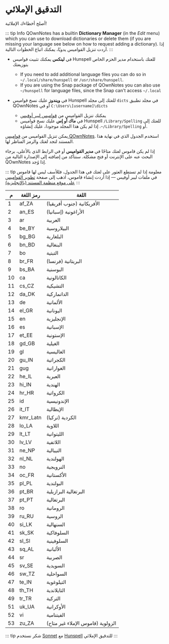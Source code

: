 # التدقيق الإملائي

أصلح أخطاءك الإملائية!

::: tip Info
QOwnNotes has a builtin **Dictionary Manager** (in the _Edit_ menu) which you can use to download dictionaries or delete them (if you are missing your language see below on how to request adding a dictionary). إذا أردت تنزيل القواميس يدويًا، يمكنك اتباع الخطوات التالية.
:::

- في **لينكس** يمكنك تثبيت قواميس Hunspell للغتك باستخدام مدير الحزم الخاص بتوزيعتك

  - If you need to add additional language files you can do so in `~/.local/share/hunspell` or `/usr/share/hunspell`.
  - If you are using the Snap package of QOwnNotes you can also use `~/hunspell` for language files, since the Snap can't access `~/.local`

- في **ويندوز** عليك نسخ قواميس Hunspell للغتك إلى مجلد `dicts` في مجلد تطبيق QOwnNotes أو في `C:\Users\[username]\dicts`
  - يمكنك تنزيل القواميس من [قواميس ليبر أوفيس](https://github.com/LibreOffice/dictionaries)
  - في **ماك أو إس** عليك نسخ قواميس Hunspell للغتك إلى <code dir="ltr">/Library/Spelling</code> أو <code dir="ltr">~/Library/Spelling</code>. إذا لم يكن هذا المجلد موجودا، عليك إنشاؤه.

يمكن تنزيل القواميس من [قواميس QOwnNotes](https://github.com/qownnotes/dictionaries). استخدم الجدول الذي في نهاية هذا المستند لتجد لغتك والرمز المناظر لها.

إذا لم يكن قاموس لغتك متاحًا في **مدير القواميس** أو في الرابط الذي بالأعلى، برجاء البحث عنه على الإنترنت أو فتح مشكلة. سنتأكد من إضافته إلى الإصدارة التالية من QOwnNotes إذا وُجد.

::: tip
معلومة إذا لم تستطع العثور على لغتك في هذا الجدول، فللأسف ليس لها قاموس في ملفات ليبر أوفيس — إذا أردت إنشاء قاموس، اذهب إلى صفحة [تطوير القواميس على موقع منظمة المستند (بالإنجليزية)](https://wiki.documentfoundation.org/Development/Dictionaries)
:::

| م   | رمز اللغة | اللغة                             |
| --- | --------- | --------------------------------- |
| 1   | af_ZA     | الأفريكانية (جنوب أفريقيا)        |
| 2   | an_ES     | الأراغونية (إسبانيا)              |
| 3   | ar        | العربية                           |
| 4   | be_BY     | البيلاروسية                       |
| 5   | bg_BG     | البلغارية                         |
| 6   | bn_BD     | البنغالية                         |
| 7   | bo        | التبتية                           |
| 8   | br_FR     | البريتانية (فرنسا)                |
| 9   | bs_BA     | البوسنية                          |
| 10  | ca        | الكاتالونية                       |
| 11  | cs_CZ     | التشيكية                          |
| 12  | da_DK     | الدانماركية                       |
| 13  | de        | الألمانية                         |
| 14  | el_GR     | اليونانية                         |
| 15  | en        | الإنجليزية                        |
| 16  | es        | الإسبانية                         |
| 17  | et_EE     | الإستونية                         |
| 18  | gd_GB     | الغيلية                           |
| 19  | gl        | الغاليسية                         |
| 20  | gu_IN     | الكجراتية                         |
| 21  | gug       | الغوارانية                        |
| 22  | he_IL     | العبرية                           |
| 23  | hi_IN     | الهندية                           |
| 24  | hr_HR     | الكرواتية                         |
| 25  | id        | الإندونيسية                       |
| 26  | it_IT     | الإيطالية                         |
| 27  | kmr_Latn  | الكردية (تركيا)                   |
| 28  | lo_LA     | اللاوية                           |
| 29  | lt_LT     | الليتوانية                        |
| 30  | lv_LV     | اللاتفية                          |
| 31  | ne_NP     | النيبالية                         |
| 32  | nl_NL     | الهولندية                         |
| 33  | no        | النرويجية                         |
| 34  | oc_FR     | الأكستانية                        |
| 35  | pl_PL     | البولندية                         |
| 36  | pt_BR     | البرتغالية البرازيلية             |
| 37  | pt_PT     | البرتغالية                        |
| 38  | ro        | الرومانية                         |
| 39  | ru_RU     | الروسية                           |
| 40  | si_LK     | السنهالية                         |
| 41  | sk_SK     | السلوفاكية                        |
| 42  | sl_Sl     | السلوفينية                        |
| 43  | sq_AL     | الألبانية                         |
| 44  | sr        | الصربية                           |
| 45  | sv_SE     | السويدية                          |
| 46  | sw_TZ     | السواحلية                         |
| 47  | te_IN     | التيلوغوية                        |
| 48  | th_TH     | التايلاندية                       |
| 49  | tr_TR     | التركية                           |
| 51  | uk_UA     | الأوكرانية                        |
| 52  | vi        | الفيتنامية                        |
| 53  | zu_ZA     | الزولوية (قاموس الإملاء غير متاح) |

::: tip
شكر نستخدم [Sonnet](https://github.com/KDE/sonnet) مع [Hunspell](https://hunspell.github.io/) للتدقيق الإملائي
:::
